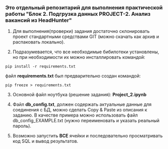 ### Это отдельный репозитарий для выполнения практической работы "Блок 2. Подгрузка данных  PROJECT-2. Анализ вакансий из HeadHunter"


1) Для выполнения(проверки) задания достаточно склонировать проект стандартными средствами GIT (можно скачать как архив и распаковать локально).

2) Подразумевается, что все необходимые бибилотеки установлены, но при необходимости их можно инсталлировать командой:

<code>pip install -r requirements.txt</code>

файл **requirements.txt** был предварительно создан командой:

<code>pip freeze > requirements.txt</code>

3) Основной файл ноутбука (решение задания): **Project_2.ipynb**

4) Файл **db_config.txt**, должен содержать актуальные данные для соединения с БД, можно сделать Copy & Paste из описания к заданию. В качестве примера можно использовать файл db_config_EXAMPLE.txt (нужно переименовать и указать реальный пароль).

5) Возможно запустить **ВСЕ** ячейки и последовательно просматривать код SQL и вывод результатов.